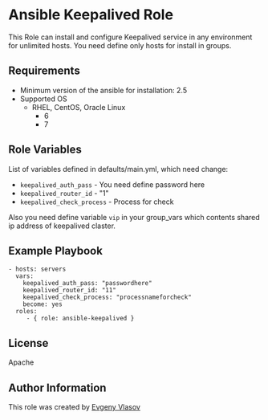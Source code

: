 Ansible Keepalived Role
=========

This Role can install and configure Keepalived service in any environment for unlimited hosts.
You need define only hosts for install in groups.

Requirements
------------

- Minimum version of the ansible for installation: 2.5
- Supported OS
    - RHEL, CentOS, Oracle Linux
        - 6
        - 7

Role Variables
--------------

List of variables defined in defaults/main.yml, which need change:

- `keepalived_auth_pass` - You need define password here
- `keepalived_router_id` - "1"
- `keepalived_check_process` - Process for check

Also you need define variable `vip` in your group_vars which contents shared ip address of keepalived claster.

Example Playbook
----------------


    - hosts: servers
      vars:
        keepalived_auth_pass: "passwordhere"
        keepalived_router_id: "11"
        keepalived_check_process: "processnameforcheck"
        become: yes
      roles:
         - { role: ansible-keepalived }

License
-------

Apache

Author Information
------------------

This role was created by [Evgeny Vlasov](https://www.linkedin.com/in/evgvl)
